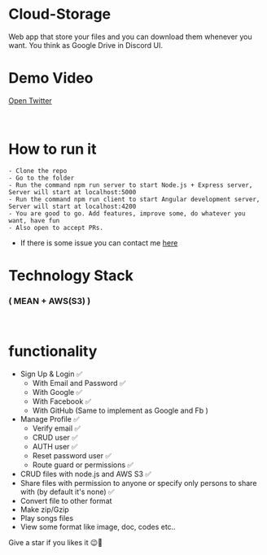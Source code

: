 # Cloud-Storage

Web app that store your files and you can download them whenever you want. You think as Google Drive in Discord UI.
<br/>

# Demo Video

<a href="https://t.co/z1KjIpsYnO">Open Twitter</a>

<br/>

# How to run it

    - Clone the repo
    - Go to the folder
    - Run the command npm run server to start Node.js + Express server, Server will start at localhost:5000
    - Run the command npm run client to start Angular development server,
    Server will start at localhost:4200
    - You are good to go. Add features, improve some, do whatever you want, have fun
    - Also open to accept PRs.

- If there is some issue you can contact me <a href="mailto:manan5401desai@gmail.com">here</a>

# Technology Stack

### ( MEAN + AWS(S3) )

<br/>

# functionality

<ul>
    <li>
        Sign Up & Login ✅
        <ul>
            <li>With Email and Password ✅</li>
            <li>With Google ✅</li>
            <li>With Facebook ✅</li>
            <li>With GitHub (Same to implement as Google and Fb )</li>
        </ul>
    </li>
    <li>
        Manage Profile ✅
        <ul>
            <li>Verify email ✅</li>
            <li>CRUD user ✅</li>
            <li>AUTH user ✅</li>
            <li>Reset password user ✅</li>
            <li>Route guard or permissions ✅</li>
        </ul>
    </li>
    <li>
        CRUD files with node.js and AWS S3 ✅
    </li>
    <li>
        Share files with permission to anyone or specify only persons to share with (by default it's none) ✅
    </li>
    <li>
        Convert file to other format
    </li>
    <li>
        Make zip/Gzip
    </li>
    <li>
        Play songs files
    </li>
    <li>
        View some format like image, doc, codes etc..
    </li>
</ul>

<p>Give a star if you likes it 😉🙂</p>
